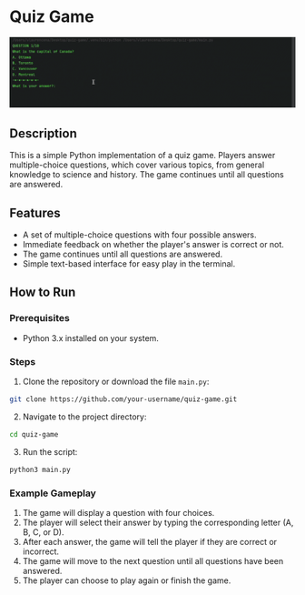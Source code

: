 # Quiz Game
![Quiz Game Preview](src/media/quiz-game-preview.gif)

## Description
This is a simple Python implementation of a quiz game. Players answer multiple-choice questions, which cover various topics, from general knowledge to science and history. The game continues until all questions are answered.

## Features
- A set of multiple-choice questions with four possible answers.
- Immediate feedback on whether the player's answer is correct or not.
- The game continues until all questions are answered.
- Simple text-based interface for easy play in the terminal.

## How to Run

### Prerequisites
- Python 3.x installed on your system.

### Steps
1. Clone the repository or download the file `main.py`:
   
```bash
git clone https://github.com/your-username/quiz-game.git
```

2. Navigate to the project directory:
   
```bash
cd quiz-game
```

3. Run the script:
   
```py
python3 main.py
```

### Example Gameplay
1. The game will display a question with four choices.
2. The player will select their answer by typing the corresponding letter (A, B, C, or D).
3. After each answer, the game will tell the player if they are correct or incorrect.
4. The game will move to the next question until all questions have been answered.
5. The player can choose to play again or finish the game.
